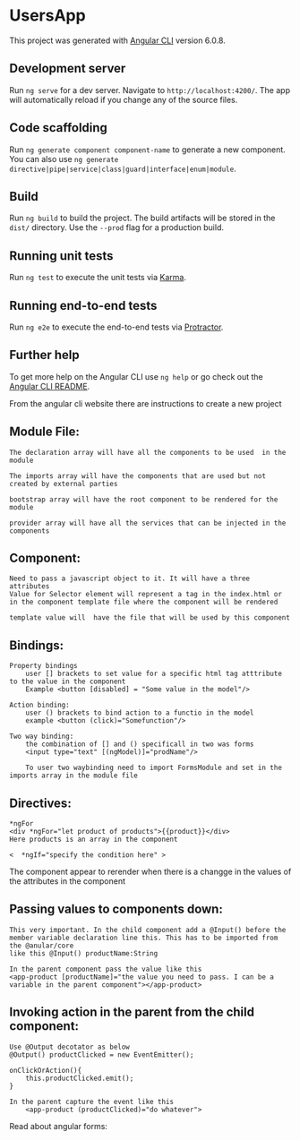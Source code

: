 # UsersApp

This project was generated with [Angular CLI](https://github.com/angular/angular-cli) version 6.0.8.

## Development server

Run `ng serve` for a dev server. Navigate to `http://localhost:4200/`. The app will automatically reload if you change any of the source files.

## Code scaffolding

Run `ng generate component component-name` to generate a new component. You can also use `ng generate directive|pipe|service|class|guard|interface|enum|module`.

## Build

Run `ng build` to build the project. The build artifacts will be stored in the `dist/` directory. Use the `--prod` flag for a production build.

## Running unit tests

Run `ng test` to execute the unit tests via [Karma](https://karma-runner.github.io).

## Running end-to-end tests

Run `ng e2e` to execute the end-to-end tests via [Protractor](http://www.protractortest.org/).

## Further help

To get more help on the Angular CLI use `ng help` or go check out the [Angular CLI README](https://github.com/angular/angular-cli/blob/master/README.md).


From the angular cli website there are instructions to create a new  project


## Module File:
	The declaration array will have all the components to be used  in the module
	
	The imports array will have the components that are used but not created by external parties
	
	bootstrap array will have the root component to be rendered for the module
	
	provider array will have all the services that can be injected in the components
	
## Component:
	Need to pass a javascript object to it. It will have a three attributes
	Value for Selector element will represent a tag in the index.html or in the component template file where the component will be rendered
	
	template value will  have the file that will be used by this component


## Bindings:
	Property bindings
		user [] brackets to set value for a specific html tag atttribute to the value in the component
		Example <button [disabled] = "Some value in the model"/>
	
	Action binding:
		user () brackets to bind action to a functio in the model
		example <button (click)="Somefunction"/>
	
	Two way binding:
		the combination of [] and () specificall in two was forms
		<input type="text" [(ngModel)]="prodName"/>
		
		To user two waybinding need to import FormsModule and set in the imports array in the module file

## Directives:
	*ngFor
	<div *ngFor="let product of products">{{product}}</div>
	Here products is an array in the component
	
	<  *ngIf="specify the condition here" >


The component appear to rerender when there is a changge in the values of the attributes in the component


## Passing values to components down:
	This very important. In the child component add a @Input() before the member variable declaration line this. This has to be imported from the @anular/core
	like this @Input() productName:String
	
	In the parent component pass the value like this
	<app-product [productName]="the value you need to pass. I can be a variable in the parent component"></app-product>
	
## Invoking action in the parent from the child component:
	Use @Output decotator as below
	@Output() productClicked = new EventEmitter();
	
	onClickOrAction(){	
		this.productClicked.emit();
	}
	
	In the parent capture the event like this
		<app-product (productClicked)="do whatever">

Read about angular forms:
